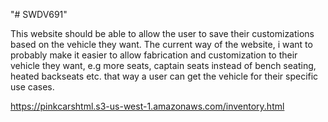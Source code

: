 "# SWDV691" 

This website should be able to allow the user to save their customizations based on the vehicle they want. The current way of the website, i want to probably make it easier
to allow fabrication and customization to their vehicle they want, e.g more seats, captain seats instead of bench seating, heated backseats etc. that way a user can get the 
vehicle for their specific use cases.  

https://pinkcarshtml.s3-us-west-1.amazonaws.com/inventory.html
